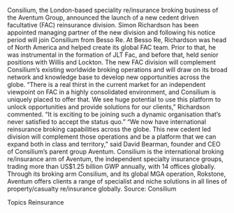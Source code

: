 Consilium, the London-based speciality re/insurance broking business of the Aventum Group, announced the launch of a new cedent driven facultative (FAC) reinsurance division.
Simon Richardson has been appointed managing partner of the new division and following his notice period will join Consilium from Besso Re. At Besso Re, Richardson was head of North America and helped create its global FAC team. Prior to that, he was instrumental in the formation of JLT Fac, and before that, held senior positions with Willis and Lockton.
The new FAC division will complement Consilium’s existing worldwide broking operations and will draw on its broad network and knowledge base to develop new opportunities across the globe.
“There is a real thirst in the current market for an independent viewpoint on FAC in a highly consolidated environment, and Consilium is uniquely placed to offer that. We see huge potential to use this platform to unlock opportunities and provide solutions for our clients,” Richardson commented. “It is exciting to be joining such a dynamic organisation that’s never satisfied to accept the status quo.”
“We now have international reinsurance broking capabilities across the globe. This new cedent led division will complement those operations and be a platform that we can expand both in class and territory,” said David Bearman, founder and CEO of Consilium’s parent group Aventum.
Consilium is the international broking re/insurance arm of Aventum, the independent specialty insurance groups, trading more than US$1.25 billion GWP annually, with 14 offices globally. Through its broking arm Consilium, and its global MGA operation, Rokstone, Aventum offers clients a range of specialist and niche solutions in all lines of property/casualty re/insurance globally.
Source: Consilium

Topics
Reinsurance
